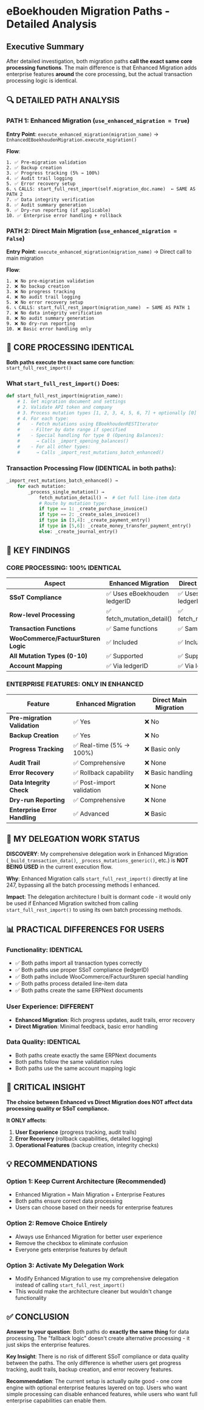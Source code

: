 # eBoekhouden Migration Paths - Detailed Analysis

## Executive Summary

After detailed investigation, both migration paths **call the exact same core processing functions**. The main difference is that Enhanced Migration adds enterprise features **around** the core processing, but the actual transaction processing logic is identical.

## 🔍 DETAILED PATH ANALYSIS

### PATH 1: Enhanced Migration (`use_enhanced_migration = True`)

**Entry Point**: `execute_enhanced_migration(migration_name)` → `EnhancedEBoekhoudenMigration.execute_migration()`

**Flow**:
```
1. ✅ Pre-migration validation
2. ✅ Backup creation
3. ✅ Progress tracking (5% → 100%)
4. ✅ Audit trail logging
5. ✅ Error recovery setup
6. 📞 CALLS: start_full_rest_import(self.migration_doc.name)  ← SAME AS PATH 2
7. ✅ Data integrity verification
8. ✅ Audit summary generation
9. ✅ Dry-run reporting (if applicable)
10. ✅ Enterprise error handling + rollback
```

### PATH 2: Direct Main Migration (`use_enhanced_migration = False`)

**Entry Point**: `execute_enhanced_migration(migration_name)` → Direct call to main migration

**Flow**:
```
1. ❌ No pre-migration validation
2. ❌ No backup creation
3. ❌ No progress tracking
4. ❌ No audit trail logging
5. ❌ No error recovery setup
6. 📞 CALLS: start_full_rest_import(migration_name)  ← SAME AS PATH 1
7. ❌ No data integrity verification
8. ❌ No audit summary generation
9. ❌ No dry-run reporting
10. ❌ Basic error handling only
```

## 🔧 CORE PROCESSING IDENTICAL

**Both paths execute the exact same core function**: `start_full_rest_import()`

### What `start_full_rest_import()` Does:

```python
def start_full_rest_import(migration_name):
    # 1. Get migration document and settings
    # 2. Validate API token and company
    # 3. Process mutation types [1, 2, 3, 4, 5, 6, 7] + optionally [0]
    # 4. For each type:
    #    - Fetch mutations using EBoekhoudenRESTIterator
    #    - Filter by date range if specified
    #    - Special handling for type 0 (Opening Balances):
    #      → Calls _import_opening_balances()
    #    - For all other types:
    #      → Calls _import_rest_mutations_batch_enhanced()
```

### Transaction Processing Flow (IDENTICAL in both paths):

```python
_import_rest_mutations_batch_enhanced() →
    for each mutation:
        _process_single_mutation() →
            fetch_mutation_detail() →  # Get full line-item data
            # Route by mutation type:
            if type == 1: _create_purchase_invoice()
            if type == 2: _create_sales_invoice()
            if type in [3,4]: _create_payment_entry()
            if type in [5,6]: _create_money_transfer_payment_entry()
            else: _create_journal_entry()
```

## 🎯 KEY FINDINGS

### **CORE PROCESSING: 100% IDENTICAL**

| Aspect | Enhanced Migration | Direct Main Migration |
|--------|-------------------|----------------------|
| **SSoT Compliance** | ✅ Uses eBoekhouden ledgerID | ✅ Uses eBoekhouden ledgerID |
| **Row-level Processing** | ✅ fetch_mutation_detail() | ✅ fetch_mutation_detail() |
| **Transaction Functions** | ✅ Same functions | ✅ Same functions |
| **WooCommerce/FactuurSturen Logic** | ✅ Included | ✅ Included |
| **All Mutation Types (0-10)** | ✅ Supported | ✅ Supported |
| **Account Mapping** | ✅ Via ledgerID | ✅ Via ledgerID |

### **ENTERPRISE FEATURES: ONLY IN ENHANCED**

| Feature | Enhanced Migration | Direct Main Migration |
|---------|-------------------|----------------------|
| **Pre-migration Validation** | ✅ Yes | ❌ No |
| **Backup Creation** | ✅ Yes | ❌ No |
| **Progress Tracking** | ✅ Real-time (5% → 100%) | ❌ Basic only |
| **Audit Trail** | ✅ Comprehensive | ❌ None |
| **Error Recovery** | ✅ Rollback capability | ❌ Basic handling |
| **Data Integrity Check** | ✅ Post-import validation | ❌ None |
| **Dry-run Reporting** | ✅ Comprehensive | ❌ None |
| **Enterprise Error Handling** | ✅ Advanced | ❌ Basic |

## 🔄 MY DELEGATION WORK STATUS

**DISCOVERY**: My comprehensive delegation work in Enhanced Migration (`_build_transaction_data()`, `_process_mutations_generic()`, etc.) is **NOT BEING USED** in the current execution flow.

**Why**: Enhanced Migration calls `start_full_rest_import()` directly at line 247, bypassing all the batch processing methods I enhanced.

**Impact**: The delegation architecture I built is dormant code - it would only be used if Enhanced Migration switched from calling `start_full_rest_import()` to using its own batch processing methods.

## 📊 PRACTICAL DIFFERENCES FOR USERS

### **Functionality: IDENTICAL**
- ✅ Both paths import all transaction types correctly
- ✅ Both paths use proper SSoT compliance (ledgerID)
- ✅ Both paths include WooCommerce/FactuurSturen special handling
- ✅ Both paths process detailed line-item data
- ✅ Both paths create the same ERPNext documents

### **User Experience: DIFFERENT**
- **Enhanced Migration**: Rich progress updates, audit trails, error recovery
- **Direct Migration**: Minimal feedback, basic error handling

### **Data Quality: IDENTICAL**
- Both paths create exactly the same ERPNext documents
- Both paths follow the same validation rules
- Both paths use the same account mapping logic

## 🚨 CRITICAL INSIGHT

**The choice between Enhanced vs Direct Migration does NOT affect data processing quality or SSoT compliance.**

**It ONLY affects**:
1. **User Experience** (progress tracking, audit trails)
2. **Error Recovery** (rollback capabilities, detailed logging)
3. **Operational Features** (backup creation, integrity checks)

## 💡 RECOMMENDATIONS

### **Option 1: Keep Current Architecture (Recommended)**
- Enhanced Migration = Main Migration + Enterprise Features
- Both paths ensure correct data processing
- Users can choose based on their needs for enterprise features

### **Option 2: Remove Choice Entirely**
- Always use Enhanced Migration for better user experience
- Remove the checkbox to eliminate confusion
- Everyone gets enterprise features by default

### **Option 3: Activate My Delegation Work**
- Modify Enhanced Migration to use my comprehensive delegation instead of calling `start_full_rest_import()`
- This would make the architecture cleaner but wouldn't change functionality

## ✅ CONCLUSION

**Answer to your question**: Both paths do **exactly the same thing** for data processing. The "fallback logic" doesn't create alternative processing - it just skips the enterprise features.

**Key Insight**: There is no risk of different SSoT compliance or data quality between the paths. The only difference is whether users get progress tracking, audit trails, backup creation, and error recovery features.

**Recommendation**: The current setup is actually quite good - one core engine with optional enterprise features layered on top. Users who want simple processing can disable enhanced features, while users who want full enterprise capabilities can enable them.
